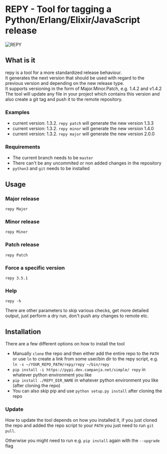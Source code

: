 # REPY - Tool for tagging a Python/Erlang/Elixir/JavaScript release

![REPY](https://images-na.ssl-images-amazon.com/images/I/61LEygTkpZL._SY355_.jpg)

## What is it
repy is a tool for a more standardized release behaviour.\
It generates the next version that should be used with regard to the previous
version and depending on the new release type.\
It supports versioning in the form of Major.Minor.Patch, e.g. 1.4.2 and v1.4.2\
The tool will update any file in your project which contains this version and
also create a git tag and push it to the remote repository.

### Examples
 - current version: 1.3.2. `repy patch` will generate the new version 1.3.3
 - current version: 1.3.2. `repy minor` will generate the new version 1.4.0
 - current version: 1.3.2. `repy major` will generate the new version 2.0.0

### Requirements
 - The current branch needs to be `master`
 - There can't be any uncommited or non added changes in the repository
 - `python3` and `git` needs to be installed


## Usage

### Major release
`repy Major`

### Minor release
`repy Minor`

### Patch release
`repy Patch`

### Force a specific version
`repy 3.5.1`

### Help
`repy -h`

There are other parameters to skip various checks, get more detailed output,
just perform a dry run, don't push any changes to remote etc.

## Installation
There are a few different options on how to install the tool
 - Manually `clone` the repo and then either add the entire repo to the `PATH`
   or use `ln` to create a link from some user/bin dir to the repy script,
   e.g. `ln -s ~/YOUR_REPO_PATH/repy/repy ~/bin/repy`
 - `pip install -i https://pypi.dev.campanja.net/simple/ repy` in whatever
   python environment you like
 - `pip install ./REPY_DIR_NAME` in whatever python environment you like
   (after cloning the repo)
 - You can also skip pip and use `python setup.py install` after cloning the
   repo

### Update
How to update the tool depends on how you installed it,
if you just cloned the repo and added the repo script to your `PATH` you just
need to run `git pull`.

Otherwise you might need to run e.g. `pip install` again with
the `--upgrade` flag

